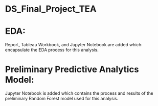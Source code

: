 # DS_Final_Project_TEA

# EDA: 
Report, Tableau Workbook, and Jupyter Notebook are added which encapsulate the EDA process for this analysis. 

# Preliminary Predictive Analytics Model:
Jupyter Notebook is added which contains the process and results of the preliminary Random Forest model used for this analysis.
